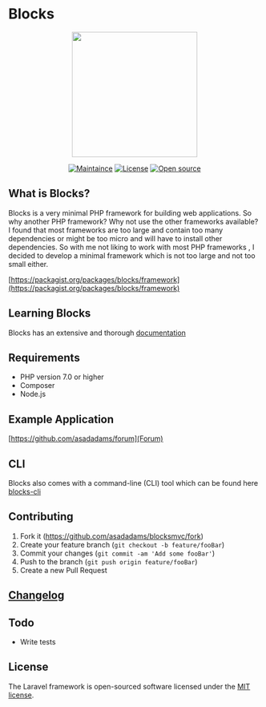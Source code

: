 # Blocks

<p align="center"><img src="https://res.cloudinary.com/daf8xutfa/image/upload/v1576065012/logo_transparent_l4t9hq.png" width="250"></p>

<p align="center">
<a href="#"><img src="https://img.shields.io/badge/Maintained%3F-yes-green.svg" alt="Maintaince"></a>
<a href="#"><img src="https://img.shields.io/badge/License-MIT-blue.svg" alt="License"></a>
<a href="https://packagist.org/packages/blocks/framework"><img src="https://badges.frapsoft.com/os/v2/open-source.svg?v=103" alt="Open source"></a>

</p>

## What is Blocks?

Blocks is a very minimal PHP framework for building web applications. So why another PHP framework?
Why not use the other frameworks available? I found that most frameworks are too large and contain too many dependencies or might be too micro and will have to install other dependencies. So with me not liking to work with most PHP frameworks , I decided to develop a minimal framework which is not too large and not too small either.

[https://packagist.org/packages/blocks/framework](https://packagist.org/packages/blocks/framework)

## Learning Blocks

Blocks has an extensive and thorough [documentation](https://blocksmvc.readthedocs.io/en/latest/)

## Requirements

- PHP version 7.0 or higher
- Composer
- Node.js

## Example Application

[https://github.com/asadadams/forum](Forum)


## CLI

Blocks also comes with a command-line (CLI) tool which can be found here [blocks-cli](https://github.com/asadadams/Blocks-cli)

## Contributing

1. Fork it (<https://github.com/asadadams/blocksmvc/fork>)
2. Create your feature branch (`git checkout -b feature/fooBar`)
3. Commit your changes (`git commit -am 'Add some fooBar'`)
4. Push to the branch (`git push origin feature/fooBar`)
5. Create a new Pull Request

## [Changelog](CHANGELOG.md)

## Todo

- Write tests

## License

The Laravel framework is open-sourced software licensed under the [MIT license](https://opensource.org/licenses/MIT).
